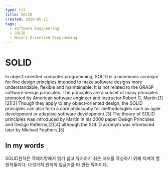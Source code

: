 ```yaml
---
type: til
title: SOLID
created: 2019-05-21
tags:
  - Software Engineering
  - SOLID
  - Object Orientied Programming
---
```


# SOLID
In object-oriented computer programming, SOLID is a mnemonic acronym for five design principles intended to make software designs more understandable, flexible and maintainable. It is not related to the GRASP software design principles. The principles are a subset of many principles promoted by American software engineer and instructor Robert C. Martin.[1][2][3] Though they apply to any object-oriented design, the SOLID principles can also form a core philosophy for methodologies such as agile development or adaptive software development.[3] The theory of SOLID principles was introduced by Martin in his 2000 paper Design Principles and Design Patterns,[2][4] although the SOLID acronym was introduced later by Michael Feathers.[5]

## In my words
SOLID원칙은 객체지향에서 읽기 쉽고 유지하기 쉬운 코드를 작성하기 위해 지켜야 할 원칙들이다. 다섯가지 원칙의 앞글자를 따 만든 약어이다.
